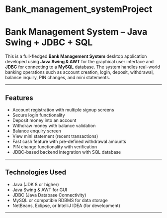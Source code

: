 # Bank_management_systemProject
# Bank Management System – Java Swing + JDBC + SQL

This is a full-fledged **Bank Management System** desktop application developed using **Java Swing & AWT** for the graphical user interface and **JDBC** for connecting to a **MySQL** database. The system handles real-world banking operations such as account creation, login, deposit, withdrawal, balance inquiry, PIN changes, and mini statements.

---

## Features

- Account registration with multiple signup screens
- Secure login functionality
- Deposit money into an account
- Withdraw money with balance validation
- Balance enquiry screen
- View mini statement (recent transactions)
- Fast cash feature with pre-defined withdrawal amounts
- PIN change functionality with verification
- JDBC-based backend integration with SQL database

---

## Technologies Used

- Java (JDK 8 or higher)
- Java Swing & AWT for GUI
- JDBC (Java Database Connectivity)
- MySQL or compatible RDBMS for data storage
- NetBeans, Eclipse, or IntelliJ IDEA (for development)

---

